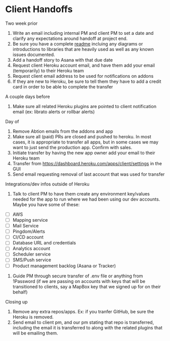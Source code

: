 # Client Handoffs

Two week prior
1. Write an email including internal PM and client PM to set a date
and clarify any expectations around handoff at project end.
1. Be sure you have a complete [readme](https://github.com/abtion/guidelines/blob/master/standard_readme.md) 
incluing any diagrams or introductions to libraries that are heavily used as
well as any known issues documented.
1. Add a handoff story to Asana with that due date
1. Request client Heroku account email, and have them add your email (temporarily) to their Heroku team
1. Request client email address to be used for notifications on addons
1. If they are new to Heroku, be sure to tell them they have to add a credit card in order to be able to complete the transfer

A couple days before
1. Make sure all related Heroku plugins are pointed to client notification email (ex:
librato alerts or rollbar alerts)

Day of
1. Remove Abtion emails from the addons and app
1. Make sure all (paid) PRs are closed and pushed to heroku. In most cases, it is appropriate to transfer all apps, but in some cases we may want to just send the production app. Confirm with sales.
1. Initiate transfer by having the new app owner add your email to their Heroku team 
1. Transfer from https://dashboard.heroku.com/apps/client/settings in the GUI
1. Send email requesting removal of last account that was used for transfer

Integrations/dev infos outside of Heroku
1. Talk to client PM to have them create any environment key/values needed for 
the app to run where we had been using our dev accounts. Maybe you have some of these:
- [  ] AWS
- [  ] Mapping service
- [  ] Mail Service
- [  ] Pingdom/Alerts
- [  ] CI/CD account
- [  ] Database URL and credentials
- [  ] Analytics account
- [  ] Scheduler service
- [  ] SMS/Push service
- [  ] Product management backlog (Asana or Tracker)
1. Guide PM through secure transfer of .env file or anything from 1Password (if we are passing on accounts 
with keys that will be transitioned to clients, say a MapBox key that we signed up for
on their behalf)

Closing up
1. Remove any extra repos/apps. Ex: if you tranfer GitHub, be sure the Heroku is 
removed.
1. Send email to client pm, and our pm stating that repo is transferred, 
including the email it is transferred to along with the related plugins that
will be emailing them.
